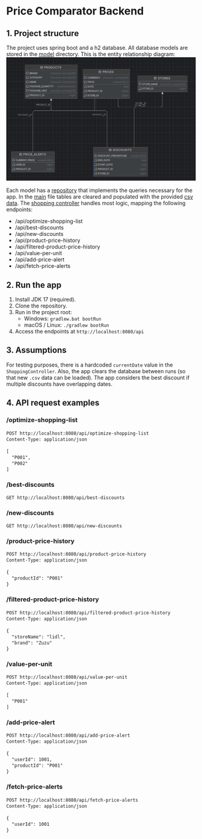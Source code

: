 # Price Comparator Backend  

## 1. Project structure

The project uses spring boot and a h2 database. All database
models are stored in the [model](./src/main/java/com/example/accesachallenge/model)
directory. This is the entity relationship diagram:
![ERD](./ERD.png)

Each model has a [repository](./src/main/java/com/example/accesachallenge/repository)
that implements the queries necessary for the app. In the
[main](./src/main/java/com/example/accesachallenge/AccesaChallengeApplication.java) file
tables are cleared and populated with the provided [csv data](./data). The [shopping controller](./src/main/java/com/example/accesachallenge/controller/ShoppingController.java)
handles most logic, mapping the following endpoints:
* /api/optimize-shopping-list
* /api/best-discounts
* /api/new-discounts
* /api/product-price-history
* /api/filtered-product-price-history
* /api/value-per-unit
* /api/add-price-alert
* /api/fetch-price-alerts

## 2. Run the app
1. Install JDK 17 (required).
2. Clone the repository.
3. Run in the project root:
   - Windows: `gradlew.bat bootRun`
   - macOS / Linux: `./gradlew bootRun`
4. Access the endpoints at `http://localhost:8080/api`

## 3. Assumptions
For testing purposes, there is a hardcoded `currentDate` value in the 
`ShoppingController`. Also, the app clears the database between runs 
(so that new `.csv` data can be loaded). The app considers the best discount if multiple
discounts have overlapping dates.

## 4. API request examples

### /optimize-shopping-list
```http request
POST http://localhost:8080/api/optimize-shopping-list
Content-Type: application/json

[
  "P001",
  "P002"
]
```

### /best-discounts
```http request
GET http://localhost:8080/api/best-discounts
```

### /new-discounts
```http request
GET http://localhost:8080/api/new-discounts
```

### /product-price-history
```http request
POST http://localhost:8080/api/product-price-history
Content-Type: application/json

{
  "productId": "P001"
}
```

### /filtered-product-price-history
```http request
POST http://localhost:8080/api/filtered-product-price-history
Content-Type: application/json

{
  "storeName": "lidl",
  "brand": "Zuzu"
}
```

### /value-per-unit
```http request
POST http://localhost:8080/api/value-per-unit
Content-Type: application/json

[
  "P001"
]
```

### /add-price-alert
```http request
POST http://localhost:8080/api/add-price-alert
Content-Type: application/json

{
  "userId": 1001,
  "productId": "P001"
}
```

### /fetch-price-alerts
```http request
POST http://localhost:8080/api/fetch-price-alerts
Content-Type: application/json

{
  "userId": 1001
}
```